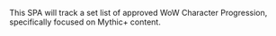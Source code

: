 This SPA will track a set list of approved WoW Character Progression, specifically focused on Mythic+ content.
